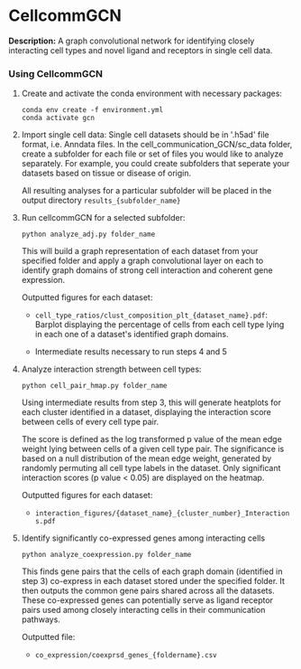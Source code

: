 # CellcommGCN

**Description:** A graph convolutional network for identifying closely interacting cell types and novel ligand and receptors in single cell data.

### Using CellcommGCN

1. Create and activate the conda environment with necessary packages:

    ```shell
    conda env create -f environment.yml
    conda activate gcn
    ```


2. Import single cell data:
Single cell datasets should be in '.h5ad' file format, i.e. Anndata files. In the cell_communication_GCN/sc_data folder, create a subfolder for each file or set of files you would like to analyze separately. For example, you could create subfolders that seperate your datasets based on tissue or disease of origin. 

    All resulting analyses for a particular subfolder will be placed in the output directory `results_{subfolder_name}` 


3. Run cellcommGCN for a selected subfolder:

    ```shell 
    python analyze_adj.py folder_name
    ```
    This will build a graph representation of each dataset from your specified folder and apply a graph convolutional layer on each to identify graph domains of strong cell interaction and coherent gene expression.

    Outputted figures for each dataset:

    - `cell_type_ratios/clust_composition_plt_{dataset_name}.pdf`: Barplot displaying the percentage of cells from each cell type lying in each one of a dataset's identified graph domains.

    - Intermediate results necessary to run steps 4 and 5 


4. Analyze interaction strength between cell types:

    ```shell 
    python cell_pair_hmap.py folder_name
    ```

    Using intermediate results from step 3, this will generate heatplots for each cluster identified in a dataset, displaying the interaction score between cells of every cell type pair. 

    The score is defined as the log transformed p value of the mean edge weight lying between cells of a given cell type pair. The significance is based on a null distribution of the mean edge weight, generated by randomly permuting all cell type labels in the dataset. Only significant interaction scores (p value < 0.05) are displayed on the heatmap.

    Outputted figures for each dataset:

    - `interaction_figures/{dataset_name}_{cluster_number}_Interactions.pdf` 



5. Identify significantly co-expressed genes among interacting cells 

    ```shell
    python analyze_coexpression.py folder_name
    ```

    This finds gene pairs that the cells of each graph domain (identified in step 3) co-express in each dataset stored under the specified folder. It then outputs the common gene pairs shared across all the datasets. These co-expressed genes can potentially serve as ligand receptor pairs used among closely interacting cells in their communication pathways.

    Outputted file:

    - `co_expression/coexprsd_genes_{foldername}.csv`











